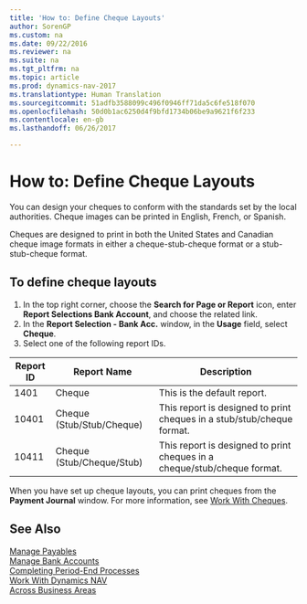 ```yaml
---
title: 'How to: Define Cheque Layouts'
author: SorenGP
ms.custom: na
ms.date: 09/22/2016
ms.reviewer: na
ms.suite: na
ms.tgt_pltfrm: na
ms.topic: article
ms.prod: dynamics-nav-2017
ms.translationtype: Human Translation
ms.sourcegitcommit: 51adfb3588099c496f0946ff71da5c6fe518f070
ms.openlocfilehash: 50d0b1ac6250d4f9bfd1734b06be9a9621f6f233
ms.contentlocale: en-gb
ms.lasthandoff: 06/26/2017

---
```


# <a name="how-to-define-check-layouts"></a>How to: Define Cheque Layouts

You can design your cheques to conform with the standards set by the local authorities. Cheque images can be printed in English, French, or Spanish.

Cheques are designed to print in both the United States and Canadian cheque image formats in either a cheque-stub-cheque format or a stub-stub-cheque format.

## <a name="to-define-check-layouts"></a>To define cheque layouts
1. In the top right corner, choose the **Search for Page or Report** icon, enter **Report Selections Bank Account**, and choose the related link.
2. In the **Report Selection - Bank Acc.** window, in the **Usage** field, select **Cheque**.
3. Select one of the following report IDs.

| Report ID   | Report Name   | Description |
|-------------|---------------|-------------|
|1401|Cheque|This is the default report.|
|10401|Cheque (Stub/Stub/Cheque)|This report is designed to print cheques in a stub/stub/cheque format.|
|10411|Cheque (Stub/Cheque/Stub)|This report is designed to print cheques in a cheque/stub/cheque format.|

When you have set up cheque layouts, you can print cheques from the **Payment Journal** window. For more information, see [Work With Cheques](payables-how-work-checks.md).

## <a name="see-also"></a>See Also
[Manage Payables](payables-manage-payables.md)  
[Manage Bank Accounts](bank-manage-bank-accounts.md)   
[Completing Period-End Processes](year-how-complete-period-end-processes.md)  
[Work With Dynamics NAV](ui-work-product.md)  
[Across Business Areas](ui-across-business-areas.md)

